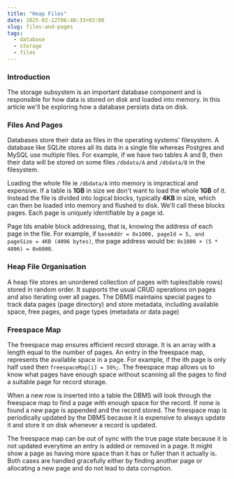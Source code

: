 ```yaml
---
title: "Heap Files"
date: 2025-02-12T06:48:33+03:00
slug: files-and-pages
tags:
  - database
  - storage
  - files
---
```


### Introduction

The storage subsystem is an important database component and is responsible for how data is stored on
disk and loaded into memory. In this article we'll be exploring how a database persists data on disk.

### Files And Pages

Databases store their data as files in the operating systems' filesystem. A database like SQLite stores all its data in
a single file whereas Postgres and MySQL use multiple files. For example, if we have two tables A and B, then their data
will be stored on some files `/dbdata/A` and `/dbdata/B` in the filesystem.

Loading the whole file ie `/dbdata/A` into memory is impractical and expensive. If a table is **1GB** in size we don't
want to load
the
whole **1GB** of it. Instead the file is divided into logical blocks, typically **4KB** in size, which can then be
loaded
into
memory and flushed to disk. We'll call these blocks pages. Each page is uniquely identifiable by a page id.

<!--TODO: Img of pages on a file -->

Page Ids enable block addressing, that is, knowing the address of each page in the file. For example, if
`baseAddr = 0x1000, pageId = 5, and pageSize = 4KB (4096 bytes)`, the page address would be:
`0x1000 + (5 * 4096) = 0x6000`.

### Heap File Organisation

A heap file stores an unordered collection of pages with tuples(table rows) stored in random order. It supports the
usual
CRUD operations on pages and also iterating over all pages. The DBMS maintains special pages to track data pages (page
directory) and store metadata, including available space,
free pages, and page types (metadata or data page)

<!--TODO: Img of page directory  -->

### Freespace Map

The freespace map ensures efficient record storage. It is an array with a length equal to the number of pages. An entry
in the freespace map, represents the available space in
a page. For example, if the ith page is only half used then `freespaceMap[i] = 50%;`. The freespace map allows us to
know what pages have enough space without scanning all the pages to find a suitable page for record storage.

When a new row is inserted into a table the DBMS will look through the freespace map to find a page with enough space
for the record. If none is found a new page is appended and the record stored. The freespace map is periodically updated
by the DBMS because it is expensive to always update it and store it on disk whenever a record is updated.

The freespace map can be out of sync with the true page state because it is not updated everytime an entry is added or
removed in a page. It might show a page as having more space than it has or fuller than it actually is. Both cases are
handled gracefully either by finding another page or allocating a new page and do not lead to data corruption.
